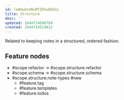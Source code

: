 ```yaml
---
id: le8mukn4RuMfZ8SxD0doj
title: Structure
desc: ''
updated: 1644724680784
created: 1644724514813
---
```


Related to keeping notes in a structured, ordered fashion. 

## Feature nodes
- #scope.refactor -> #scope.structure.refactor
- #scope.schema -> #scope.structure.schema
- #scope.structure.note-types #new
	- #feature.tag
	- #feature.templates
	- #feature.todos

